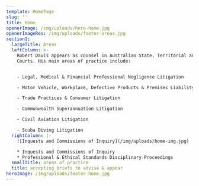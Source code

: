 ```yaml
---
template: HomePage
slug: ''
title: Home
openerImage: /img/uploads/hero-home.jpg
openerImageRes: /img/uploads/footer-areas.jpg
section1:
  largeTitle: Areas
  leftColumn: >-
    Robert Davis appears as counsel in Australian State, Territorial and Federal
    Courts. His main areas of practice include:


    - Legal, Medical & Financial Professional Negligence Litigation

    - Motor Vehicle, Workplace, Defective Products & Premises Liability

    - Trade Practices & Consumer Litigation

    - Commonwealth Superannuation Litigation

    - Civil Aviation Litigation

    - Scuba Diving Litigation
  rightColumn: |-
    ![Inquests and Commissions of Inquiry](/img/uploads/home-img.jpg)

    * Inquests and Commissions of Inquiry
    * Professional & Ethical Standards Disciplinary Proceedings
  smallTitle: areas of practice
  title: accepting briefs to advise & appear
heroImage: /img/uploads/footer-home.jpg
---
```


